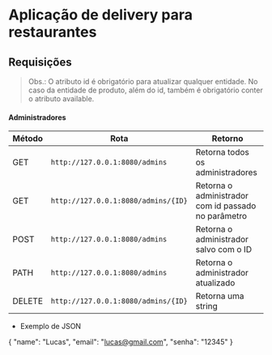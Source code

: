 # Aplicação de delivery para restaurantes

## Requisições  
  
  
> Obs.: O atributo id é obrigatório para atualizar qualquer entidade. No caso da entidade de produto, além do id, também é obrigatório conter o atributo available.
  
  
#### Administradores  
  
  
| Método | Rota | Retorno |
| --- | --- | --- |
| GET | `http://127.0.0.1:8080/admins` | Retorna todos os administradores |
| GET | `http://127.0.0.1:8080/admins/{ID}` | Retorna o administrador com id passado no parâmetro |
| POST  | `http://127.0.0.1:8080/admins`  | Retorna o administrador salvo com o ID  |
| PATH  | `http://127.0.0.1:8080/admins`  | Retorna o administrador atualizado  |
| DELETE  | `http://127.0.0.1:8080/admins/{ID}`  | Retorna uma string  |
  
  
- Exemplo de JSON

{
	"name": "Lucas",
	"email": "lucas@gmail.com",
	"senha": "12345"
}
